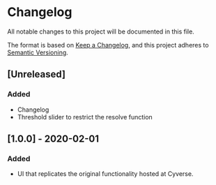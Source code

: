 # Changelog

All notable changes to this project will be documented in this file.

The format is based on [Keep a Changelog](https://keepachangelog.com/en/1.0.0/),
and this project adheres to [Semantic Versioning](https://semver.org/spec/v2.0.0.html).

## [Unreleased]

### Added 

- Changelog
- Threshold slider to restrict the resolve function

## [1.0.0] - 2020-02-01

### Added

- UI that replicates the original functionality hosted at Cyverse.



